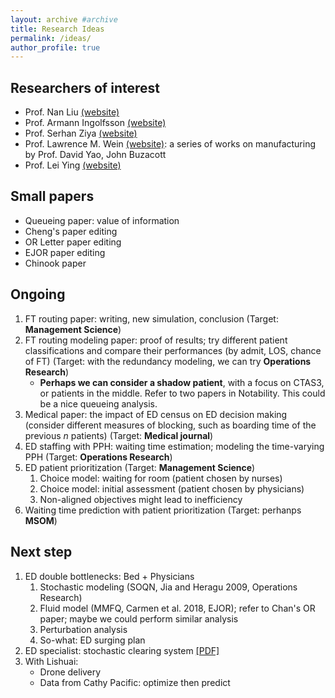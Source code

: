 ```yaml
---
layout: archive #archive
title: Research Ideas
permalink: /ideas/
author_profile: true
---
```

## Researchers of interest
* Prof. Nan Liu [(website)](https://sites.google.com/site/nanliuacademic/research)
* Prof. Armann Ingolfsson [(website)](https://scholar.google.com/citations?hl=en&user=o--KHAQAAAAJ)
* Prof. Serhan Ziya [(website)](https://scholar.google.com/citations?hl=en&user=EFUfwAMAAAAJ&view_op=list_works&sortby=pubdate)
* Prof. Lawrence M. Wein [(website)](https://lwein.people.stanford.edu/published-papers-and-technical-reports): a series of works on manufacturing by Prof. David Yao, John Buzacott
* Prof. Lei Ying [(website)](https://scholar.google.com/citations?user=7f3HKI8AAAAJ&hl=en)

## Small papers

* Queueing paper: value of information
* Cheng's paper editing
* OR Letter paper editing
* EJOR paper editing
* Chinook paper

## Ongoing

1. FT routing paper: writing, new simulation, conclusion (Target: **Management Science**)
2. FT routing modeling paper: proof of results; try different patient classifications and compare their performances (by admit, LOS, chance of FT) (Target: with the redundancy modeling, we can try **Operations Research**)
    * **Perhaps we can consider a shadow patient**, with a focus on CTAS3, or patients in the middle. Refer to two papers in Notability. This could be a nice queueing analysis.
4. Medical paper: the impact of ED census on ED decision making (consider different measures of blocking, such as boarding time of the previous $n$ patients) (Target: **Medical journal**)
5. ED staffing with PPH: waiting time estimation; modeling the time-varying PPH (Target: **Operations Research**)
7. ED patient prioritization (Target: **Management Science**)
    1. Choice model: waiting for room (patient chosen by nurses)
    1. Choice model: initial assessment (patient chosen by physicians)
    1. Non-aligned objectives might lead to inefficiency
6. Waiting time prediction with patient prioritization (Target: perhanps **MSOM**)

## Next step
1. ED double bottlenecks: Bed + Physicians
    1. Stochastic modeling (SOQN, Jia and Heragu 2009, Operations Research)
    1. Fluid model (MMFQ, Carmen et al. 2018, EJOR); refer to Chan's OR paper; maybe we could perform similar analysis
    1. Perturbation analysis
    1. So-what: ED surging plan
3. ED specialist: stochastic clearing system [\[PDF\]](/files/He-StochasticClearingSystem.pdf)
4. With Lishuai:
    * Drone delivery
    * Data from Cathy Pacific: optimize then predict
